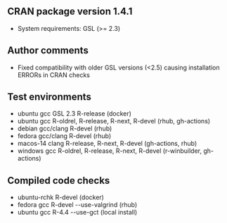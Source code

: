 ## CRAN package version 1.4.1

* System requirements: GSL (>= 2.3)

## Author comments

* Fixed compatibility with older GSL versions (<2.5) 
  causing installation ERRORs in CRAN checks	

## Test environments

* ubuntu gcc GSL 2.3 R-release (docker)
* ubuntu gcc R-oldrel, R-release, R-next, R-devel (rhub, gh-actions)
* debian gcc/clang R-devel (rhub)
* fedora gcc/clang R-devel (rhub)
* macos-14 clang R-release, R-next, R-devel (gh-actions, rhub)
* windows gcc R-oldrel, R-release, R-next, R-devel (r-winbuilder, gh-actions)

## Compiled code checks

* ubuntu-rchk R-devel (docker)
* fedora gcc R-devel --use-valgrind (rhub)
* ubuntu gcc R-4.4 --use-gct (local install)
